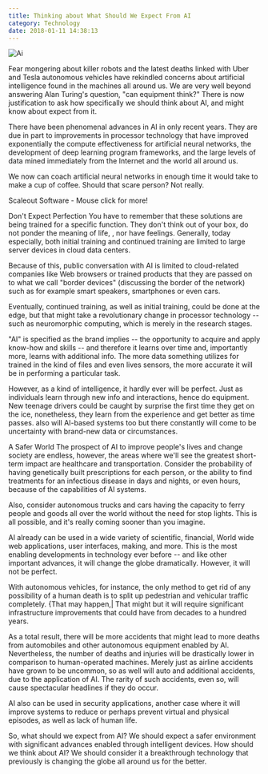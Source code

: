 ```yaml
---
title: Thinking about What Should We Expect From AI
category: Technology
date: 2018-01-11 14:38:13
---
```


![Ai](https://affectionate-murdock-5bdeec.netlify.com/content/images/ai-photo-1.jpg)

Fear mongering about killer robots and the latest deaths linked with Uber and Tesla autonomous vehicles have rekindled concerns about artificial intelligence found in the machines all around us. We are very well beyond answering Alan Turing's question, "can equipment think?" There is now justification to ask how specifically we should think about AI, and might know about expect from it.

There have been phenomenal advances in AI in only recent years. They are due in part to improvements in processor technology that have improved exponentially the compute effectiveness for artificial neural networks, the development of deep learning program frameworks, and the large levels of data mined immediately from the Internet and the world all around us.

We now can coach artificial neural networks in enough time it would take to make a cup of coffee. Should that scare person? Not really.

Scaleout Software - Mouse click for more!

Don't Expect Perfection
You have to remember that these solutions are being trained for a specific function. They don't think out of your box, do not ponder the meaning of life, , nor have feelings. Generally, today especially, both initial training and continued training are limited to large server devices in cloud data centers.

Because of this, public conversation with AI is limited to cloud-related companies like Web browsers or trained products that they are passed on to what we call "border devices" (discussing the border of the network) such as for example smart speakers, smartphones or even cars.

Eventually, continued training, as well as initial training, could be done at the edge, but that might take a revolutionary change in processor technology -- such as neuromorphic computing, which is merely in the research stages.

"AI" is specified as the brand implies -- the opportunity to acquire and apply know-how and skills -- and therefore it learns over time and, importantly more, learns with additional info. The more data something utilizes for trained in the kind of files and even lives sensors, the more accurate it will be in performing a particular task.

However, as a kind of intelligence, it hardly ever will be perfect. Just as individuals learn through new info and interactions, hence do equipment. New teenage drivers could be caught by surprise the first time they get on the ice, nonetheless, they learn from the experience and get better as time passes. also will AI-based systems too but there constantly will come to be uncertainty with brand-new data or circumstances.

A Safer World
The prospect of AI to improve people's lives and change society are endless, however, the areas where we'll see the greatest short-term impact are healthcare and transportation. Consider the probability of having genetically built prescriptions for each person, or the ability to find treatments for an infectious disease in days and nights, or even hours, because of the capabilities of AI systems.

Also, consider autonomous trucks and cars having the capacity to ferry people and goods all over the world without the need for stop lights. This is all possible, and it's really coming sooner than you imagine.

AI already can be used in a wide variety of scientific, financial, World wide web applications, user interfaces, making, and more. This is the most enabling developments in technology ever before -- and like other important advances, it will change the globe dramatically. However, it will not be perfect.

With autonomous vehicles, for instance, the only method to get rid of any possibility of a human death is to split up pedestrian and vehicular traffic completely. {That may happen,| That might but it will require significant infrastructure improvements that could have from decades to a hundred years.

As a total result, there will be more accidents that might lead to more deaths from automobiles and other autonomous equipment enabled by AI. Nevertheless, the number of deaths and injuries will be drastically lower in comparison to human-operated machines. Merely just as airline accidents have grown to be uncommon, so as well will auto and additional accidents, due to the application of AI. The rarity of such accidents, even so, will cause spectacular headlines if they do occur.

AI also can be used in security applications, another case where it will improve systems to reduce or perhaps prevent virtual and physical episodes, as well as lack of human life.

So, what should we expect from AI? We should expect a safer environment with significant advances enabled through intelligent devices. How should we think about AI? We should consider it a breakthrough technology that previously is changing the globe all around us for the better.
